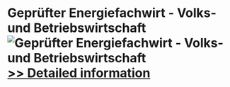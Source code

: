 # Geprüfter Energiefachwirt - Volks- und Betriebswirtschaft<br />![Geprüfter Energiefachwirt - Volks- und Betriebswirtschaft](https://mycommerce.akamaized.net/api/pimages/P300481215/BIG/300481215.JPG)<br />[>> Detailed information](https://secure.shareit.com/shareit/product.html?productid=300481215&affiliateid=200057808)